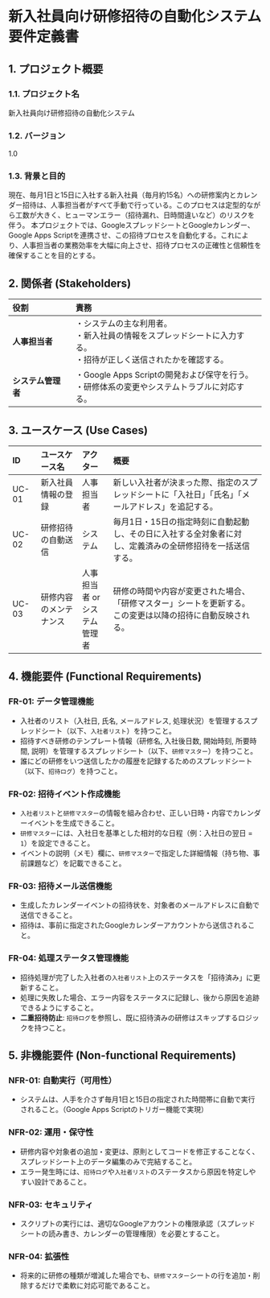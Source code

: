 # 新入社員向け研修招待の自動化システム 要件定義書

## 1. プロジェクト概要

### 1.1. プロジェクト名
新入社員向け研修招待の自動化システム

### 1.2. バージョン
1.0

### 1.3. 背景と目的
現在、毎月1日と15日に入社する新入社員（毎月約15名）への研修案内とカレンダー招待は、人事担当者がすべて手動で行っている。このプロセスは定型的ながら工数が大きく、ヒューマンエラー（招待漏れ、日時間違いなど）のリスクを伴う。
本プロジェクトでは、GoogleスプレッドシートとGoogleカレンダー、Google Apps Scriptを連携させ、この招待プロセスを自動化する。これにより、人事担当者の業務効率を大幅に向上させ、招待プロセスの正確性と信頼性を確保することを目的とする。

## 2. 関係者 (Stakeholders)

| 役割 | 責務 |
| :--- | :--- |
| **人事担当者** | ・システムの主な利用者。<br>・新入社員の情報をスプレッドシートに入力する。<br>・招待が正しく送信されたかを確認する。 |
| **システム管理者** | ・Google Apps Scriptの開発および保守を行う。<br>・研修体系の変更やシステムトラブルに対応する。 |

## 3. ユースケース (Use Cases)

| ID | ユースケース名 | アクター | 概要 |
| :--- | :--- | :--- | :--- |
| UC-01 | 新入社員情報の登録 | 人事担当者 | 新しい入社者が決まった際、指定のスプレッドシートに「入社日」「氏名」「メールアドレス」を追記する。 |
| UC-02 | 研修招待の自動送信 | システム | 毎月1日・15日の指定時刻に自動起動し、その日に入社する全対象者に対し、定義済みの全研修招待を一括送信する。 |
| UC-03 | 研修内容のメンテナンス | 人事担当者 or<br>システム管理者 | 研修の時間や内容が変更された場合、「研修マスター」シートを更新する。この変更は以降の招待に自動反映される。|

## 4. 機能要件 (Functional Requirements)

### FR-01: データ管理機能
-   入社者のリスト（入社日, 氏名, メールアドレス, 処理状況）を管理するスプレッドシート（以下、`入社者リスト`）を持つこと。
-   招待すべき研修のテンプレート情報（研修名, 入社後日数, 開始時刻, 所要時間, 説明）を管理するスプレッドシート（以下、`研修マスター`）を持つこと。
-   誰にどの研修をいつ送信したかの履歴を記録するためのスプレッドシート（以下、`招待ログ`）を持つこと。

### FR-02: 招待イベント作成機能
-   `入社者リスト`と`研修マスター`の情報を組み合わせ、正しい日時・内容でカレンダーイベントを生成できること。
-   `研修マスター`には、入社日を基準とした相対的な日程（例：入社日の翌日 = `1`）を設定できること。
-   イベントの説明（メモ）欄に、`研修マスター`で指定した詳細情報（持ち物、事前課題など）を記載できること。

### FR-03: 招待メール送信機能
-   生成したカレンダーイベントの招待状を、対象者のメールアドレスに自動で送信できること。
-   招待は、事前に指定されたGoogleカレンダーアカウントから送信されること。

### FR-04: 処理ステータス管理機能
-   招待処理が完了した入社者の`入社者リスト`上のステータスを「招待済み」に更新すること。
-   処理に失敗した場合、エラー内容をステータスに記録し、後から原因を追跡できるようにすること。
-   **二重招待防止**: `招待ログ`を参照し、既に招待済みの研修はスキップするロジックを持つこと。

## 5. 非機能要件 (Non-functional Requirements)

### NFR-01: 自動実行（可用性）
-   システムは、人手を介さず毎月1日と15日の指定された時間帯に自動で実行されること。（Google Apps Scriptのトリガー機能で実現）

### NFR-02: 運用・保守性
-   研修内容や対象者の追加・変更は、原則としてコードを修正することなく、スプレッドシート上のデータ編集のみで完結すること。
-   エラー発生時には、`招待ログ`や`入社者リスト`のステータスから原因を特定しやすい設計であること。

### NFR-03: セキュリティ
-   スクリプトの実行には、適切なGoogleアカウントの権限承認（スプレッドシートの読み書き、カレンダーの管理権限）を必要とすること。

### NFR-04: 拡張性
-   将来的に研修の種類が増減した場合でも、`研修マスター`シートの行を追加・削除するだけで柔軟に対応可能であること。
